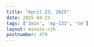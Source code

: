 ```yaml
---
title: "April 23, 2025"
date: 2025-04-23
tags: ['1min', 'ep-133', 'te']
layout: minute.njk
postnumber: 479
---
```


